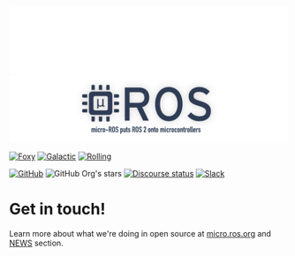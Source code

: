 
![banner](.images/banner-dark-theme.png#gh-dark-mode-only)
![banner](.images/banner-light-theme.png#gh-light-mode-only)

[![Foxy](https://img.shields.io/badge/ROS%202-Foxy-green?style=flat&logo=ros)](https://github.com/micro-ROS/micro_ros_setup/tree/foxy)
[![Galactic](https://img.shields.io/badge/ROS%202-Galactic-green?style=flat&logo=ros)](https://github.com/micro-ROS/micro_ros_setup/tree/galactic)
[![Rolling](https://img.shields.io/badge/ROS%202-Rolling-green?style=flat&logo=ros)](https://github.com/micro-ROS/micro_ros_setup/tree/rolling)

[![GitHub](https://img.shields.io/github/license/micro-ros/micro_ros_setup)](https://github.com/micro-ROS/micro_ros_setup/blob/galactic/LICENSE)
![GitHub Org's stars](https://img.shields.io/github/stars/micro-ros)
[![Discourse status](https://img.shields.io/discourse/status?label=ROS%20Discourse&logo=ros&server=https%3A%2F%2Fdiscourse.ros.org%2F)](https://discourse.ros.org/c/embedded/9)
[![Slack](https://img.shields.io/badge/slack-micro--ROS-orange?logo=slack)](https://communityinviter.com/apps/micro-ros/micro-ros)

# Get in touch!

Learn more about what we're doing in open source at [micro.ros.org](https://micro.ros.org) and [NEWS](https://micro.ros.org/blog/2021/09/08/MicrosoftAzureRTOS/) section.
